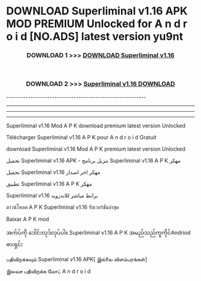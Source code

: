 # DOWNLOAD Superliminal v1.16  APK MOD PREMIUM Unlocked for A n d r o i d [NO.ADS] latest version yu9nt 



<div align="center">

<h3>DOWNLOAD 1 >>> <a href="https://getmod2.web.app/?judul=Superliminal v1.16 ">DOWNLOAD Superliminal v1.16 </a></h3><br>

<h3>DOWNLOAD 2 >>> <a href="https://getmod2.web.app/?judul=Superliminal v1.16 ">Superliminal v1.16  DOWNLOAD </a></h3>

</div>
----------------------------------------------------------

----------------------------------------------------------

----------------------------------------------------------

----------------------------------------------------------

Superliminal v1.16  Mod A P K download premium latest version Unlocked

Télécharger Superliminal v1.16  A P K pour A n d r o i d Gratuit

download Superliminal v1.16  Mod A P K premium latest version Unlocked

تحميل Superliminal v1.16  APK - تنزيل برنامج Superliminal v1.16  A P K مهكر

تحميل Superliminal v1.16  مهكر اخر اصدار

تطبيق Superliminal v1.16  A P K مهكر

Superliminal v1.16  برابط مباشر للاندرويد

ดาวน์โหลด A P K Superliminal v1.16  รับเวอร์ชันล่าสุด

Baixar A P K mod

အက်ပ်ကို ဒေါင်းလုဒ်လုပ်ပါ။ Superliminal v1.16  A P K အမည်သည်ကူကိုင်Andriod ဗားရှင်း

பதிவிறக்கவும் Superliminal v1.16  APK[ இல்லை விளம்பரங்கள்] 
 
இலவச பதிவிறக்க மோட் A n d r o i d



